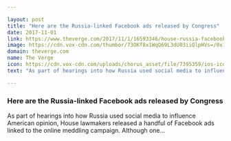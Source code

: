 ```yaml
---

layout: post
title: "Here are the Russia-linked Facebook ads released by Congress"
date: 2017-11-01
link: https://www.theverge.com/2017/11/1/16593346/house-russia-facebook-ads
image: https://cdn.vox-cdn.com/thumbor/73OKf8x1WqQ69L3dU03iiQlpHVs=/0x118:1024x654/fit-in/1200x630/cdn.vox-cdn.com/assets/2474637/capitoldome-congress.jpg
domain: theverge.com
name: The Verge
icon: https://cdn.vox-cdn.com/uploads/chorus_asset/file/7395359/ios-icon.0.png
text: "As part of hearings into how Russia used social media to influence American opinion, House lawmakers released a handful of Facebook ads linked to the online meddling campaign. Although one..."

---
```


### Here are the Russia-linked Facebook ads released by Congress

As part of hearings into how Russia used social media to influence American opinion, House lawmakers released a handful of Facebook ads linked to the online meddling campaign. Although one...